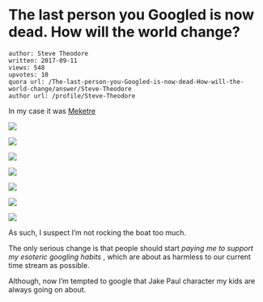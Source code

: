 # The last person you Googled is now dead. How will the world change?

	author: Steve Theodore
	written: 2017-09-11
	views: 548
	upvotes: 10
	quora url: /The-last-person-you-Googled-is-now-dead-How-will-the-world-change/answer/Steve-Theodore
	author url: /profile/Steve-Theodore


In my case it was [Meketre](https://en.wikipedia.org/wiki/Meketre)

![](https://qph.fs.quoracdn.net/main-qimg-08eb79eb8962c119d8dd0da5e6d15048)

![](https://qph.fs.quoracdn.net/main-qimg-3741e7269d1a3467513b9d4571df3fa3)

![](https://qph.fs.quoracdn.net/main-qimg-a39b36125df40c1064ff68827437ed66)

![](https://qph.fs.quoracdn.net/main-qimg-70ebb903913bd77e53bb1fa27dbca9e0)

![](https://qph.fs.quoracdn.net/main-qimg-f2a8c8de21d3ea66a1220d50805fc834)

![](https://qph.fs.quoracdn.net/main-qimg-805ead3575d873b737af9387fb74fedb)

![](https://qph.fs.quoracdn.net/main-qimg-1bee654afc297202d3bce05fa1db91e9-c)

As such, I suspect I’m not rocking the boat too much.

The only serious change is that people should start _paying me to support my esoteric googling habits_ , which are about as harmless to our current time stream as possible.

Although, now I’m tempted to google that Jake Paul character my kids are always going on about.

